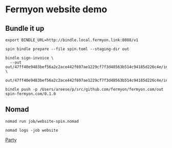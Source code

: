 # Fermyon website demo

## Bundle it up

```
export BINDLE_URL=http://bindle.local.fermyon.link:8088/v1

spin bindle prepare --file spin.toml --staging-dir out

bindle sign-invoice \
  --out out/47ff40e9483bef56a2c2ace442f697ae1229cf7f3d48563b514c94185d226c4e/invoice.toml \
  out/47ff40e9483bef56a2c2ace442f697ae1229cf7f3d48563b514c94185d226c4e/invoice.toml

bindle push -p /Users/areese/p/src/github.com/fermyon/fermyon.com/out spin-fermyon.com/0.1.0
```

## Nomad

```
nomad run job/website-spin.nomad

nomad logs -job website
```

[Party](http://fermyon.local.fermyon.link:8088)
